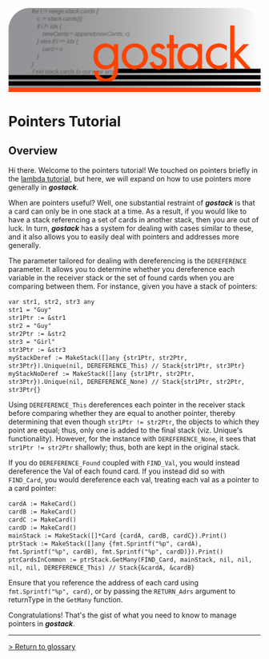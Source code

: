 ![Banner](../../media/gostack_SmallerTransparent.png)

 <h1>Pointers Tutorial</h1>

 <h2>Overview</h2>

 Hi there.  Welcome to the pointers tutorial!  We touched on pointers briefly in the [lambda tutorial](lambdaTutorial.md), but here, we will expand on how to use pointers more generally in ***gostack***.

 When are pointers useful?  Well, one substantial restraint of ***gostack*** is that a card can only be in one stack at a time.  As a result, if you would like to have a stack referencing a set of cards in another stack, then you are out of luck.  In turn, ***gostack*** has a system for dealing with cases similar to these, and it also allows you to easily deal with pointers and addresses more generally.

 The parameter tailored for dealing with dereferencing is the `DEREFERENCE` parameter.  It allows you to determine whether you dereference each variable in the receiver stack or the set of found cards when you are comparing between them.  For instance, given you have a stack of pointers:

```
var str1, str2, str3 any
str1 = "Guy"
str1Ptr := &str1
str2 = "Guy"
str2Ptr := &str2
str3 = "Girl"
str3Ptr := &str3
myStackDeref := MakeStack([]any {str1Ptr, str2Ptr, str3Ptr}).Unique(nil, DEREFERENCE_This) // Stack{str1Ptr, str3Ptr}
myStackNoDeref := MakeStack([]any {str1Ptr, str2Ptr, str3Ptr}).Unique(nil, DEREFERENCE_None) // Stack{str1Ptr, str2Ptr, str3Ptr{}
```

Using `DEREFERENCE_This` dereferences each pointer in the receiver stack before comparing whether they are equal to another pointer, thereby determining that even though `str1Ptr != str2Ptr`, the objects to which they point are equal; thus, only one is added to the final stack (viz. Unique's functionality).  However, for the instance with `DEREFERENCE_None`, it sees that `str1Ptr != str2Ptr` shallowly; thus, both are kept in the original stack.

If you do `DEREFERENCE_Found` coupled with `FIND_Val`, you would instead dereference the Val of each found card.  If you instead did so with `FIND_Card`, you would dereference each val, treating each val as a pointer to a card pointer:

```
cardA := MakeCard()
cardB := MakeCard()
cardC := MakeCard()
cardD := MakeCard()
mainStack := MakeStack([]*Card {cardA, cardB, cardC}).Print()
ptrStack := MakeStack([]any {fmt.Sprintf("%p", cardA), fmt.Sprintf("%p", cardB), fmt.Sprintf("%p", cardD)}).Print()
ptrCardsInCommon := ptrStack.GetMany(FIND_Card, mainStack, nil, nil, nil, nil, DEREFERENCE_This) // Stack{&cardA, &cardB}
```

Ensure that you reference the address of each card using `fmt.Sprintf("%p", card)`, or by passing the `RETURN_Adrs` argument to returnType in the `GetMany` function.

Congratulations!  That's the gist of what you need to know to manage pointers in ***gostack***.

---
 [> Return to glossary](../../README.md)